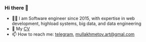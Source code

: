 ### Hi there 👋


- 👨‍🏭 I am Software engineer since 2015, with expertise in web development, highload systems, big data, and data engineering
- 📄 My [CV](https://mullakhmetov.github.io/CV/)
- 📫 How to reach me: [telegram](https://t.me/mullakhmetov), [mullakhmetov.art@gmal.com](mailto:mullakhmetov.art@gmal.com)
